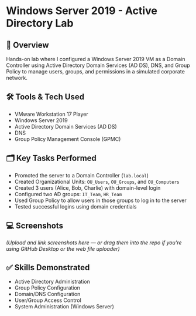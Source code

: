 # Windows Server 2019 - Active Directory Lab

## 🔧 Overview
Hands-on lab where I configured a Windows Server 2019 VM as a Domain Controller using Active Directory Domain Services (AD DS), DNS, and Group Policy to manage users, groups, and permissions in a simulated corporate network.

## 🛠️ Tools & Tech Used
- VMware Workstation 17 Player  
- Windows Server 2019  
- Active Directory Domain Services (AD DS)  
- DNS  
- Group Policy Management Console (GPMC)  

## 🗂️ Key Tasks Performed
- Promoted the server to a Domain Controller (`lab.local`)
- Created Organizational Units: `OU_Users`, `OU_Groups`, and `OU_Computers`
- Created 3 users (Alice, Bob, Charlie) with domain-level login
- Configured two AD groups: `IT_Team`, `HR_Team`
- Used Group Policy to allow users in those groups to log in to the server
- Tested successful logins using domain credentials

## 💻 Screenshots
_(Upload and link screenshots here — or drag them into the repo if you're using GitHub Desktop or the web file uploader)_

## ✅ Skills Demonstrated
- Active Directory Administration  
- Group Policy Configuration  
- Domain/DNS Configuration  
- User/Group Access Control  
- System Administration (Windows Server)
